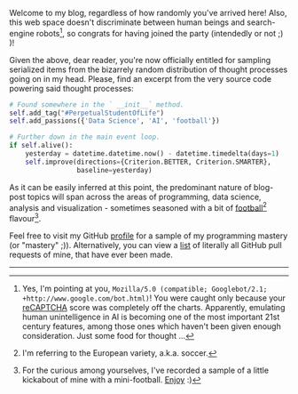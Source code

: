 
Welcome to my blog, regardless of how randomly you've arrived here! Also, this web space
doesn't discriminate between human beings and search-engine robots[^google_bot], so congrats for
having joined the party (intendedly or not ;) )!

[^google_bot]: Yes, I'm pointing at you, `Mozilla/5.0 (compatible; Googlebot/2.1; +http://www.google.com/bot.html)`!
You were caught only because your [reCAPTCHA][recaptcha] score was completely off the charts.
Apparently, emulating human unintelligence in AI is becoming one of the most important 21st century features, among those ones which haven't been given enough consideration. Just some food for thought ...

Given the above, dear reader, you're now officially entitled for sampling serialized items
from the bizarrely random distribution of thought processes going on in my head.
Please, find an excerpt from the very source code powering said thought processes:
```python
# Found somewhere in the ` __init__` method.
self.add_tag("#PerpetualStudentOfLife")
self.add_passions({'Data Science', 'AI', 'football'})

# Further down in the main event loop.
if self.alive():
    yesterday = datetime.datetime.now() - datetime.timedelta(days=1)
    self.improve(directions={Criterion.BETTER, Criterion.SMARTER},
                 baseline=yesterday)
```

As it can be easily inferred at this point, the predominant nature of blog-post topics will span across the areas of programming, data science, analysis and visualization - sometimes seasoned with a bit of [football][football][^soccer] flavour[^football_skills].

Feel free to visit my GitHub [profile][github] for a sample of my programming mastery (or "mastery" ;)). Alternatively, you can view a [list][github_prs] of literally all GitHub pull requests of mine, that have ever been made.

[^soccer]: I'm referring to the European variety, a.k.a. soccer.

[^football_skills]: For the curious among yourselves, I've recorded a sample of a little kickabout
of mine with a mini-football. [Enjoy][football_video] :)

[recaptcha]: https://www.google.com/recaptcha/intro/
[football]: /tagged/football
[github]: https://github.com/hristog
[github_prs]: https://github.com/search?o=asc&q=is%3Apr+author%3Ahristog&ref=searchresults&s=created&type=Issues&utf8=✓
[football_video]: https://www.youtube.com/watch?v=yiiYNxNOmxk


---

